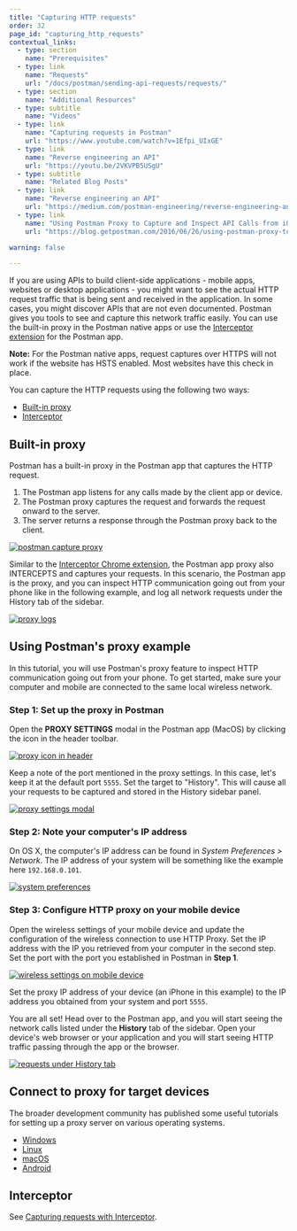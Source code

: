 ```yaml
---
title: "Capturing HTTP requests"
order: 32
page_id: "capturing_http_requests"
contextual_links:
  - type: section
    name: "Prerequisites"
  - type: link
    name: "Requests"
    url: "/docs/postman/sending-api-requests/requests/"
  - type: section
    name: "Additional Resources"
  - type: subtitle
    name: "Videos"
  - type: link
    name: "Capturing requests in Postman"
    url: "https://www.youtube.com/watch?v=1Efpi_UIxGE"
  - type: link
    name: "Reverse engineering an API"
    url: "https://youtu.be/2VKVPB5USgU"
  - type: subtitle
    name: "Related Blog Posts"
  - type: link
    name: "Reverse engineering an API"
    url: "https://medium.com/postman-engineering/reverse-engineering-an-api-403fae885303"
  - type: link
    name: "Using Postman Proxy to Capture and Inspect API Calls from iOS or Android Devices"
    url: "https://blog.getpostman.com/2016/06/26/using-postman-proxy-to-capture-and-inspect-api-calls-from-ios-or-android-devices/?_ga=2.202729559.754547870.1571851340-1454169035.1570491567"

warning: false

---
```


If you are using APIs to build client-side applications - mobile apps, websites or desktop applications - you might want to see the actual HTTP request traffic that is being sent and received in the application. In some cases, you might discover APIs that are not even documented. Postman gives you tools to see and capture this network traffic easily. You can use the built-in proxy in the Postman native apps or use the [Interceptor extension](/docs/postman/sending-api-requests/interceptor/) for the Postman app.

**Note:** For the Postman native apps, request captures over HTTPS will not work if the website has HSTS enabled. Most websites have this check in place.

You can capture the HTTP requests using the following two ways:

* [Built-in proxy](#built-in-proxy)
* [Interceptor](#interceptor)

## Built-in proxy

Postman has a built-in proxy in the Postman app that captures the HTTP request.

1. The Postman app listens for any calls made by the client app or device.
1. The Postman proxy captures the request and forwards the request onward to the server.
1. The server returns a response through the Postman proxy back to the client.

[![postman capture proxy](https://assets.postman.com/postman-docs/proxymobile.png)](https://assets.postman.com/postman-docs/proxymobile.png)

Similar to the [Interceptor Chrome extension](/docs/postman/sending-api-requests/interceptor/), the Postman app proxy also INTERCEPTS and captures your requests. In this scenario, the Postman app is the proxy, and you can inspect HTTP communication going out from your phone like in the following example, and log all network requests under the History tab of the sidebar.

[![proxy logs](https://assets.postman.com/postman-docs/WS-proxy.logs.png)](https://assets.postman.com/postman-docs/WS-proxy.logs.png)

## Using Postman's proxy example

In this tutorial, you will use Postman's proxy feature to inspect HTTP communication going out from your phone. To get started, make sure your computer and mobile are connected to the same local wireless network.

### Step 1: Set up the proxy in Postman

Open the **PROXY SETTINGS** modal in the Postman app (MacOS) by clicking the icon in the header toolbar.

[![proxy icon in header](https://assets.postman.com/postman-docs/WS-postman-proxy-settings-button.jpg)](https://assets.postman.com/postman-docs/WS-postman-proxy-settings-button.jpg)

Keep a note of the port mentioned in the proxy settings. In this case, let's keep it at the default port ``5555``. Set the target to "History". This will cause all your requests to be captured and stored in the History sidebar panel.

[![proxy settings modal](https://assets.postman.com/postman-docs/Interceptor-Proxy1.png)](https://assets.postman.com/postman-docs/Interceptor-Proxy1.png)

### Step 2: Note your computer's IP address

On OS X, the computer's IP address can be found in _System Preferences > Network_. The IP address of your system will be something like the example here `192.168.0.101`.

[![system preferences](https://blog.getpostman.com/wp-content/uploads/2016/06/osx-network-settings.png)](https://blog.getpostman.com/wp-content/uploads/2016/06/osx-network-settings.png)

### Step 3: Configure HTTP proxy on your mobile device

Open the wireless settings of your mobile device and update the configuration of the wireless connection to use HTTP Proxy. Set the IP address with the IP you retrieved from your computer in the second step. Set the port with the port you established in Postman in **Step 1**.

[![wireless settings on mobile device](https://blog.getpostman.com/wp-content/uploads/2016/06/ios-http-proxy-settings.png)](https://blog.getpostman.com/wp-content/uploads/2016/06/ios-http-proxy-settings.png)

Set the proxy IP address of your device (an iPhone in this example) to the IP address you obtained from your system and port ``5555``.

You are all set! Head over to the Postman app, and you will start seeing the network calls listed under the **History** tab of the sidebar. Open your device's web browser or your application and you will start seeing HTTP traffic passing through the app or the browser.

[![requests under History tab](https://assets.postman.com/postman-docs/WS-postman-proxy-history-sidebar.jpg)](https://assets.postman.com/postman-docs/WS-postman-proxy-history-sidebar.jpg)

## Connect to proxy for target devices

The broader development community has published some useful tutorials for setting up a proxy server on various operating systems.

* [Windows](https://www.howtogeek.com/tips/how-to-set-your-proxy-settings-in-windows-8.1/)
* [Linux](https://www.shellhacks.com/linux-proxy-server-settings-set-proxy-command-line/)
* [macOS](https://support.apple.com/en-gb/guide/mac-help/mchlp2591/mac)
* [Android](https://www.howtogeek.com/295048/how-to-configure-a-proxy-server-on-android/)

## Interceptor

See [Capturing requests with Interceptor](/docs/postman/sending-api-requests/interceptor#capturing-requests).
